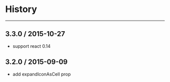 # History
----


## 3.3.0 / 2015-10-27

- support react 0.14

## 3.2.0 / 2015-09-09

- add expandIconAsCell prop